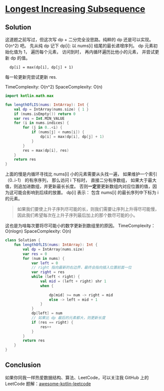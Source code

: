 # [Longest Increasing Subsequence][title]

## Solution
这道题之前写过，但这次写 dp + 二分完全没思路。纯粹的 dp 还是可以实现。 O(n^2) 吧。 先从纯 dp 记下
dp[i]: 以 nums[i] 结尾的最长递增序列。
dp 元素初始化值为 1， 遍历每个元素， 访问到时， 再内循环遍历比他小的元素， 并尝试更新 dp 的值。

```text
  dp[i] = max(dp[i], dp[j] + 1)
```
每一轮更新完尝试更新 res.

TimeComplexity: O(n^2)
SpaceComplexity: O(n)
```kotlin
import kotlin.math.max

fun lengthOfLIS(nums: IntArray): Int {
    val dp = IntArray(nums.size) { 1 }
    if (nums.isEmpty()) return 0
    var res = Int.MIN_VALUE
    for (i in nums.indices) {
        for (j in 0..<i) {
            if (nums[j] < nums[i]) {
                dp[i] = max(dp[i], dp[j] + 1)
            }
        }
        res = max(dp[i], res)
    }
    return res
}
```

上面的慢是内循环寻找比 nums[i] 小的元素需要从头找一遍，
如果维护一个索引 （0..i-1） 的有序序列， 那么访问 i 下标时， 直接二分有序数组， 如果大于最大值，则追加进数组，并更新最长长度。
否则**一定**要更新数组内对应位置的值，因为这可能会影响到后续的放置。
dp[i] 表示： 包含 nums[i] 的最长序列中下标为 i 的元素。

> 如果我们要使上升子序列尽可能的长，则我们需要让序列上升得尽可能慢，因此我们希望每次在上升子序列最后加上的那个数尽可能的小。

这也是为啥每次要将尽可能小的数字更新到数组里的原因。
TimeComplexity：O(nlogn)
SpaceComplexity: O(n)

```kotlin
class Solution {
    fun lengthOfLIS(nums: IntArray): Int {
        val dp = IntArray(nums.size)
        var res = 0
        for (num in nums) {
            var left = 0
            // right 指向最新的右边界，最终会指向插入位置前面一位
            var right = res
            while (left < right) {
                val mid = (left + right) shr 1
                when {
                    
                    dp[mid] >= num -> right = mid
                    else -> left = mid + 1
                }
            }
            dp[left] = num
            // 如果比 dp 最后的元素都大，则更新长度
            if (res == right) {
                res++
            }
        }
        return res
    }
}
```


## Conclusion
如果你同我一样热爱数据结构、算法、LeetCode，可以关注我 GitHub 上的 LeetCode 题解：[awesome-kotlin-leetcode][akl]

[title]: https://leetcode.cn/problems/longest-increasing-subsequence/description/?envType=study-plan-v2&envId=top-interview-150
[akl]: https://github.com/NightXlt/awesome-kotlin-leetcode
